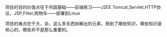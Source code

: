 项目的目的价值点在于巩固基础——前端练习——J2EE Tomcat,Servlet,HTTP协议，JSP,Filter,购物车——部署到Linux

项目的难点在于大，杂，这么多东西拆解出的元素，用到了哪些知识，哪些知识是核心的，哪些并不是那么重要的。